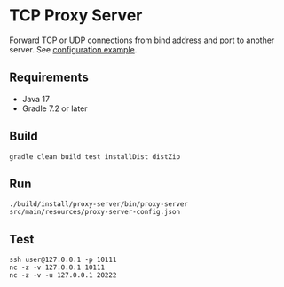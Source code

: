 # TCP Proxy Server

Forward TCP or UDP connections from bind address and port to another server.
See [configuration example](src/test/resources/proxy-server-config.json).

## Requirements
* Java 17
* Gradle 7.2 or later

## Build
```
gradle clean build test installDist distZip
```

## Run
```
./build/install/proxy-server/bin/proxy-server src/main/resources/proxy-server-config.json
```

## Test
```
ssh user@127.0.0.1 -p 10111
nc -z -v 127.0.0.1 10111
nc -z -v -u 127.0.0.1 20222
```
